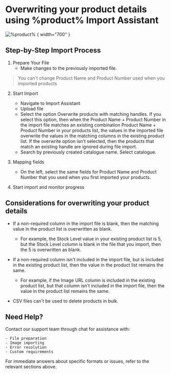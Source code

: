 # Overwriting your product details using %product% Import Assistant

![%product%](import-overwrite.png) { width="700" }

## Step-by-Step Import Process

1. Prepare Your File
   - Make changes to the previously imported file. 
   
> You can't change Product Name and Product Number used when you imported products

2. Start Import
   - Navigate to Import Assistant
   - Upload file 
   - Select the option Overwrite products with matching handles. If you select this option, then when the Product Name + Product Number in the import file matches an existing combination Product Name + Product Number in your products list, the values in the imported file overwrite the values in the matching columns in the existing product list. If the overwrite option isn't selected, then the products that match an existing handle are ignored during file import.
   - Search by previously created catalogue name. Select catalogue.

3. Mapping fields
    - On the left, select the same fields for Product Name and Product Number that you used when you first imported your products.

4. Start import and monitor progress
## Considerations for overwriting your product details
   - If a non-required column in the import file is blank, then the matching value in the product list is overwritten as blank.

      - For example, the Stock Level value in your existing product list is 5, but the Stock Level column is blank in the file that you import, then the 5 is overwritten as blank.
   - If a non-required column isn't included in the import file, but is included in the existing product list, then the value in the product list remains the same.
      - For example, if the Image URL column is included in the existing product list, but that column isn't included in the import file, then the value in the product list remains the same. 
   - CSV files can't be used to delete products in bulk.
## Need Help?
Contact our support team through chat for assistance with:

    - File preparation
    - Image importing
    - Error resolution
    - Custom requirements

For immediate answers about specific formats or issues, refer to the relevant sections above.
